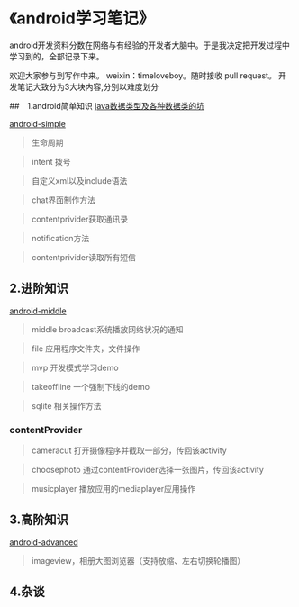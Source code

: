 # 《android学习笔记》

android开发资料分数在网络与有经验的开发者大脑中。于是我决定把开发过程中学习到的，全部记录下来。

欢迎大家参与到写作中来。 weixin：timeloveboy。随时接收 pull request。
开发笔记大致分为3大块内容,分别以难度划分

##　1.android简单知识
[java数据类型及各种数据类的坑](https://github.com/moeappdevelop/android_notes/blob/master/java%E5%9F%BA%E6%9C%AC%E6%95%B0%E6%8D%AE%E7%B1%BB%E5%9E%8B.md)

[android-simple](https://github.com/timeloveboy/android-simple)

>生命周期

>intent 拨号

>自定义xml以及include语法

>chat界面制作方法

>contentprivider获取通讯录

>notification方法

>contentprivider读取所有短信

## 2.进阶知识
[android-middle](https://github.com/timeloveboy/android-middle)
> middle broadcast系统播放网络状况的通知

> file 应用程序文件夹，文件操作

> mvp 开发模式学习demo

> takeoffline 一个强制下线的demo

> sqlite 相关操作方法

### contentProvider
> cameracut 打开摄像程序并截取一部分，传回该activity

> choosephoto 通过contentProvider选择一张图片，传回该activity

> musicplayer 播放应用的mediaplayer应用操作

## 3.高阶知识
[android-advanced](https://github.com/timeloveboy/android-advanced)
> imageview，相册大图浏览器（支持放缩、左右切换轮播图）
## 4.杂谈

